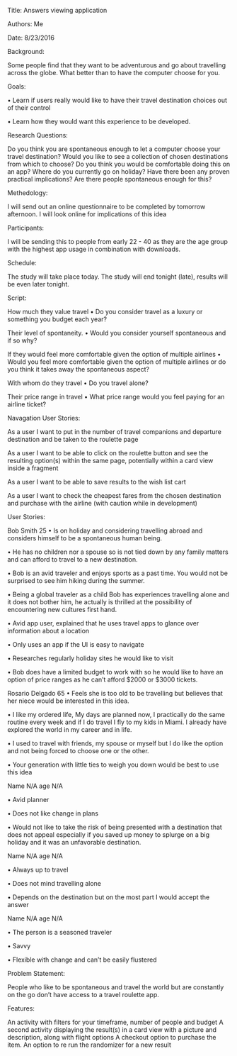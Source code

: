Title: Answers viewing application


Authors: Me


Date: 8/23/2016


Background:

Some people find that they want to be adventurous and go about travelling across the globe. What better than to have the computer choose for you.


Goals:

•	Learn if users really would like to have their travel destination choices out of their control 

•	Learn how they would want this experience to be developed.


Research Questions:

Do you think you are spontaneous enough to let a computer choose your travel destination?
Would you like to see a collection of chosen destinations from which to choose?
Do you think you would be comfortable doing this on an app?
Where do you currently go on holiday?
Have there been any proven practical implications?
Are there people spontaneous enough for this?


Methedology:

I will send out an online questionnaire to be completed by tomorrow afternoon. 
I will look online for implications of this idea


Participants:

I will be sending this to people from early 22 - 40 as they are the age group with the highest app usage in combination with downloads.

Schedule:

The study will take place today. The study will end tonight (late), results will be even later tonight.

Script: 

How much they value travel
•	Do you consider travel as a luxury or something you budget each year?

Their level of spontaneity.
•	Would you consider yourself spontaneous and if so why?

If they would feel more comfortable given the option of multiple airlines
•	Would you feel more comfortable given the option of multiple airlines or do you think it takes away the spontaneous aspect?

With whom do they travel
•	Do you travel alone?

Their price range in travel
•	What price range would you feel paying for an airline ticket?

Navagation User Stories:

As a user I want to put in the number of travel companions and departure destination and be taken to the roulette page

As a user I want to be able to click on the roulette button and see the resulting option(s) within the same page, potentially within a card view inside a fragment

As a user I want to be able to save results to the wish list cart

As a user I want to check the cheapest fares from the chosen destination and purchase with the airline (with caution while in development)

User Stories:

Bob Smith 25
•	Is on holiday and considering travelling abroad and considers himself to be a spontaneous human being. 

•	He has no children nor a spouse so is not tied down by any family matters and can afford to travel to a new destination.

•	Bob is an avid traveler and enjoys sports as a past time. You would not be surprised to see him hiking during the summer.

•	Being a global traveler as a child Bob has experiences travelling alone and it does not bother him, he actually is thrilled at the possibility of encountering new cultures first hand.

•	Avid app user, explained that he uses travel apps to glance over information about a location

•	Only uses an app if the UI is easy to navigate

•	Researches regularly holiday sites he would like to visit


•	Bob does have a limited budget to work with so he would like to have an option of price ranges as he can’t afford $2000 or $3000 tickets.

Rosario Delgado 65
•	Feels she is too old to be travelling but believes that her niece would be interested in this idea. 

•	I like my ordered life, My days are planned now, I practically do the same routine every week and if I do travel I fly to my kids in Miami. I already have explored the world in my career and in life.

•	I used to travel with friends, my spouse or myself but I do like the option and not being forced to choose one or the other.

•	Your generation with little ties to weigh you down would be best to use this idea

Name N/A age N/A

•	Avid planner

•	Does not like change in plans

•	Would not like to take the risk of being presented with a destination that does not appeal especially if you saved up money to splurge on a big holiday and it was an unfavorable destination.

Name N/A age N/A

•	Always up to travel

•	Does not mind travelling alone

•	Depends on the destination but on the most part I would accept the answer

Name N/A age N/A

•	The person is a seasoned traveler

•	Savvy

•	Flexible with change and can’t be easily flustered 

<!---->

Problem Statement:

People who like to be spontaneous and travel the world but are constantly on the go don’t have access to a travel roulette app.

Features:

An activity with filters for your timeframe, number of people and budget
A second activity displaying the result(s) in a card view with a picture and description, along with flight options
A checkout option to purchase the item.
An option to re run the randomizer for a new result


